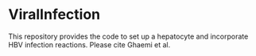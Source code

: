 # ViralInfection
This repository provides the code to set up a hepatocyte and incorporate HBV infection reactions. Please cite Ghaemi et al.
